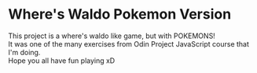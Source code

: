 # Where's Waldo Pokemon Version

This project is a where's waldo like game, but with POKEMONS!<br/>
It was one of the many exercises from Odin Project JavaScript course that I'm doing.<br />
Hope you all have fun playing xD